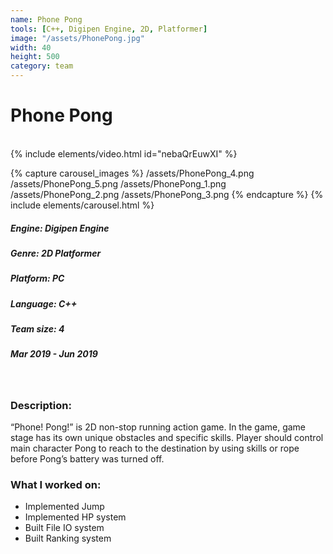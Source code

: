 ```yaml
---
name: Phone Pong
tools: [C++, Digipen Engine, 2D, Platformer]
image: "/assets/PhonePong.jpg"
width: 40
height: 500
category: team
---
```


# Phone Pong
<br>
{% include elements/video.html id="nebaQrEuwXI" %}


{% capture carousel_images %}
/assets/PhonePong_4.png
/assets/PhonePong_5.png
/assets/PhonePong_1.png
/assets/PhonePong_2.png
/assets/PhonePong_3.png
{% endcapture %}
{% include elements/carousel.html %}

##### Engine: Digipen Engine
##### Genre: 2D Platformer 
##### Platform: PC
##### Language: C++
##### Team size: 4
##### Mar 2019 - Jun 2019

<br>

### Description:
 “Phone! Pong!” is 2D non-stop running action game. In the game,  game stage has its own unique obstacles and specific skills. Player should control main character Pong to reach to the destination by using skills or rope before Pong’s battery was turned off.


### What I worked on:
- Implemented Jump
- Implemented HP system
- Built File IO system
- Built Ranking system